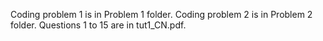 Coding problem 1 is in Problem 1 folder.
Coding problem 2 is in Problem 2 folder.
Questions 1 to 15 are in tut1_CN.pdf.
